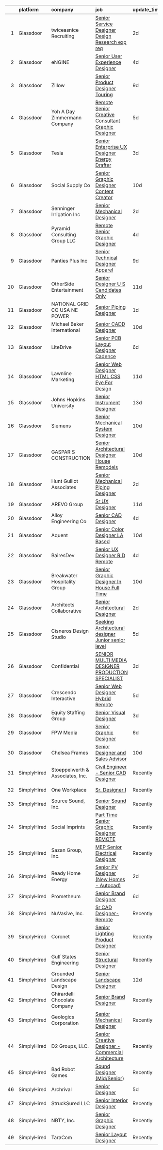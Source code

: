 

|    | platform    | company                          | job                                                                                                                                                                                                                                                                                                                                                                                                                                                                                                                                                                                                                                                                                                                                                                                                                                                                                                                                                                                                                                                                                                                                                                                                                                                                                 | update_time   | location                 |
|---:|:------------|:---------------------------------|:------------------------------------------------------------------------------------------------------------------------------------------------------------------------------------------------------------------------------------------------------------------------------------------------------------------------------------------------------------------------------------------------------------------------------------------------------------------------------------------------------------------------------------------------------------------------------------------------------------------------------------------------------------------------------------------------------------------------------------------------------------------------------------------------------------------------------------------------------------------------------------------------------------------------------------------------------------------------------------------------------------------------------------------------------------------------------------------------------------------------------------------------------------------------------------------------------------------------------------------------------------------------------------|:--------------|:-------------------------|
|  1 | Glassdoor   | twiceasnice Recruiting           | [Senior Service Designer  Design Research exp req ](https://www.glassdoor.com/partner/jobListing.htm?pos=125&ao=1110586&s=58&guid=0000018378af39f193a2b78e39843dd8&src=GD_JOB_AD&t=SR&vt=w&ea=1&cs=1_3aa75553&cb=1664177093505&jobListingId=1008158799971&cpc=618B7C2C2BCBC227&jrtk=3-0-1gdsauegljm5e801-1gdsaueh5h4el800-d96aa78f9b8bb55c--6NYlbfkN0AIiLXtwtv0BDns9BiY4ItblantFozdL6jLmLxNvS8mvodCC6m8bHzbKUofJ3F4boLCxXvLw7E_1liU5saJfzPjikto0oSqVVHxKq-F4Gys3cb4NbyCigSpzcFyl9P22fMGO_Ik5I5Q10G2VDLlouGdLrW8_qfoFp8gumZO5-8JM3Y4ipmtdfC0FoBYy9h_2iEA_XHBjOCdeFBz8iyOrpKnhz-vjm2DJmP1uV8vsKlfZZbnFCDgeWPlzTzTuqSJOFF_PBZMv81PjLf5mTM7nhCY6msrZkNzCDmJVQd0xVhF8yl_OQu3WILb39C8NhFfqHsqHxhBd1zLb7TUP6-XBYWMgic6RWcHkxhQUqOcoEi86LWAZC2PjqJ13931FhDS1Eqljyt9EgTcW85eKjo1uHa_RUk5qhau53UwSKKU4H3ieHu-n98P7quer4EbPizaIQ_erxuOdn8E9T2bF_TMH3-9tcbT5vYyyVypyUGygxK6MhEUVBENNPu7RA5IeGfyyKPN7Vp4uqcY_3u_YSbMaHGpGGI5bcR5wIb92w6Q7icnZTwm7cm14u2P)                                                                                                                                                                                                                                                                                                                                        | 2d            | New York, NY             |
|  2 | Glassdoor   | eNGINE                           | [Senior User Experience Designer](https://www.glassdoor.com/partner/jobListing.htm?pos=128&ao=1110586&s=58&guid=0000018378af39f193a2b78e39843dd8&src=GD_JOB_AD&t=SR&vt=w&ea=1&cs=1_46be98f7&cb=1664177093505&jobListingId=1008153852021&cpc=FDA93C03AE7AED37&jrtk=3-0-1gdsauegljm5e801-1gdsaueh5h4el800-bbf4794008ff40de--6NYlbfkN0CM72iPWblhTK_jhJfJxLWIuoC99VqbpyV49Itn1AUN0-11EOCsDA6xOfpz_HI8_xAEgHbdO2mKwOWhJUD8M-RoaFj1hPwBNedZoJ0Ng333RQ2bcm_7VPayYDR4GTtJADjH4qO5-lEgS-enImG-B3-0f97_79f5cXMuqtDJQfDp3vL2zmqQrVZ7Xk6xzM71GNUBilDiovPWHdApw4BgXdnhPIz-xowpQJIDjwnccEPnawczj8jYR00iySRmWPXJTyOUftoJIs01gy3voXNiWB1mO1pDFyrnHlk8grqT7PnF7j455IIlrI_Oz7vv9QUfLFuMKdl8umtivyFGFiR1vFiwSEVWBBasqUyTQZqFSwAS-ZajqsD14fM3tyjGTJ03aFvkGoKNZIzhSb4H67dzhA31LjluGljYpQqJRlooVjUNsQuDoX8Dt8cKeuvnyKOpux7Rj5JuXQqcluvhT93FkNGfCWQ2GAR4gTNMB942PN926zyxYi8LrRSHxERtwDE7kn7xn-nEhxyCjqj7WcC1bPMg7st8dWEUkho%3D)                                                                                                                                                                                                                                                                                                                                                                            | 4d            | Remote                   |
|  3 | Glassdoor   | Zillow                           | [Senior Product Designer   Touring](https://www.glassdoor.com/partner/jobListing.htm?pos=118&ao=1110586&s=58&guid=0000018378af39f193a2b78e39843dd8&src=GD_JOB_AD&t=SR&vt=w&cs=1_9cdad29c&cb=1664177093503&jobListingId=1008144325455&cpc=47CFDC01B3F81FAC&jrtk=3-0-1gdsauegljm5e801-1gdsaueh5h4el800-25b4449923a0cc8b--6NYlbfkN0ANMurRYyPEXg08u6OamUd1Mvhk-zhFSGYIZgoJR86UvYL2v6MoUqae-sD5DnU21vq2x4x0TjVY5_6jF6SD0zqbtHOtfMBwtjZLprNPTWx0qfwni1xMpV19dI_jSHlrzaIVjmCUR2X8Q_nxsAnYS7fB-aB2PRDThqx_8WXL0guR-iw2WgdCFu2yY-Gt6ScJ6gXvGgW9vVglMoEQOVaXuwdo102EaAP8ZsBhXb_eBm4e2RIi71MUxChrRPI3YZctWWhqfMVSK3kKH-0rn6hXvUHL-adVNklNbhKObHwrXvL1gXlb8ArelfD7ENzdI1ENMVKghAB64U8vzEyl4QVyriFZcJlYFOUiXxl7y48gZ29lMXAwBOjZnTbjnTQ8z0d_i4KafDor4K20nzB3TPfKMCo85jpN63q8MqBBG5yiurhvJuQVlRa7f7BAKGvR9Q20HpJ5BNl4FRkDN_PJFBY0rmtUGJILpYmnA2aGZA_tI1XqE-F6o1HuqFvUy4bIarVoMz9ADCdGjEKT9n9OeI6slFiVf8LiHF5hsjDAxOpeKhSqNGuTBZeproj9tu97wXhXnkeq_sabpoDHTZm4KV78qrWbIbz65eSz1cEVrz5bNxbneNp37NGduf8oPOo49MjhNqdEeuYCBnFsVOrkFqUNkGKjwlOC4-en6iSbM3AT7NExS5uXt4yhO15VZoSi9zC4JWXKEv4SYS0qDHK4OVzfXmYmfPwqN8-uAtnfmX7dGmId40BIwhc9g06HHzSnloPx5O7nZaw5vd-9gGrwIqAUsm98YUEvVZkuQxOoa0O4TRTuBn_-PpI2SWaWxd9jQEbGdiXDtCAlqWAanW_YG89DGNIp7hb7CdznH0D9Q2YhmU4ACYxOiXVVkfoQLUbY49APvIZK8quDhLIgkQ%3D%3D) | 9d            | Remote                   |
|  4 | Glassdoor   | Yoh  A Day   Zimmermann Company  | [Remote   Senior Creative Consultant   Graphic Designer](https://www.glassdoor.com/partner/jobListing.htm?pos=122&ao=1110586&s=58&guid=0000018378af39f193a2b78e39843dd8&src=GD_JOB_AD&t=SR&vt=w&ea=1&cs=1_88c451d7&cb=1664177093505&jobListingId=1008151880610&cpc=BAEB662971763A76&jrtk=3-0-1gdsauegljm5e801-1gdsaueh5h4el800-61194d1946350c59--6NYlbfkN0Ae6Qmv8rNb3d5rEsMPL_plhvilYeiJERi7JqghURwQ9bm7MqXbBAiykq53oyuhTfuPYlFhF8X6HgwUoDGD5iKS4fjS8TWcE70hAqwUpJTB_osxRYZdE8qLbHwYCLVKa0Gde-vuAU9X0tJ7h4cMg25Wo5UlslE5_CfpadBdrIqtpJ8zLxfAXfRKEfvp0eXSkdZIfn08sYG_K-zjtYBCFIBtcs40Nduq-aEemga0i334QAk_hGk9-KNgoQROBYH9TV_hrUg_ePl9IHJeERocuWrtBUmA9owp6DNaymp1DD17taP5uu7Xf7EolWIMkGJkYUbLO91mmIdIVQrxBe_Aqr4wJEfJ-8yDbm1OK5djBspKJAF0wRzaMUusBxvKq2ozrdSQTfCPzdMT6GH6OkVcKZFLf6DyexcyqiRAv3xohzIYsZYPPXfE_p9pueiDN3mznzA6YIphfUpEsfXAykGWCpk3981bXMoPT9XTRcZ9h10oo9GISNKhv7vO)                                                                                                                                                                                                                                                                                                                                                                                                   | 5d            | Davidson, NC             |
|  5 | Glassdoor   | Tesla                            | [Senior Enterprise UX Designer   Energy  Drafter](https://www.glassdoor.com/partner/jobListing.htm?pos=121&ao=1110586&s=58&guid=0000018378af39f193a2b78e39843dd8&src=GD_JOB_AD&t=SR&vt=w&cs=1_1a0db601&cb=1664177093504&jobListingId=1008157141092&cpc=AC285F3A3ECA6BB0&jrtk=3-0-1gdsauegljm5e801-1gdsaueh5h4el800-99f69bd2497309dc--6NYlbfkN0BkX03mv_qGbDFMol2YHqLRvzzvm2LmpzMO_FcYL_FtJlnJTzsjtFTdelRG5HbGrIeCZP9oCSI6InAscyKSqOJk_71tA1vib-eYJP7aX2LoITxi-wUheXLxpva5nRsHLgA8BFkxTRRedzJStOfglPlPupNYgLVTPkAKaHCvA9U94GqGhJM2n6ZQRm6yTBZgm061A7qo4aOBahe2NuU4op6LLBGh6UOEM3Lbe4Ms3949j5uHuV8Gdlu8QhzkcbcuvXkp0DOPdfNAFJQ_0NR_4FKuMr8n77aQ0MnnuIzbtRcV95-69Vg5R_BrT2P-TGwwhnRUf7A0HcovQM_vhF63riFC0ZZUEb1P-ryP1BRHG3vxOeMfFhHoOru3coJxtVntUFKHZeLk0iu39s6GGWdg8UbPatqy2weIra1ZMtgSrzyVkxXUDxWJRLU0t-xm1iJIkqAWWxYNLxsrqOeyt2vjA77iZtVLQBg8wtB2xHwWhSM8EMT7c_mU4kyAsthXx8DqylPBhcGmRCxTmw%3D%3D)                                                                                                                                                                                                                                                                                                                                                                                   | 3d            | Fremont, CA              |
|  6 | Glassdoor   | Social Supply Co                 | [Senior Graphic Designer   Content Creator](https://www.glassdoor.com/partner/jobListing.htm?pos=106&ao=1110586&s=58&guid=0000018378af39f193a2b78e39843dd8&src=GD_JOB_AD&t=SR&vt=w&ea=1&cs=1_750542f5&cb=1664177093502&jobListingId=1008142658802&cpc=958F8102D9249071&jrtk=3-0-1gdsauegljm5e801-1gdsaueh5h4el800-34780cdca237f6ad--6NYlbfkN0DAwgduWqBP7ymGN-lTADpinz2i-23XbRAyg5ywqS-MDYgqLdDcrWlk7I3Q_B8TRbhYkxmQZmvxnnncGkRZRHIJKt1Zcsuv1_XghosJSeAP__4fx6LmXHP_FmMZT2BvygYEw9guExRtv0HqcHYBxkXxe6Mx1rCLzyv8S8Ot-U6lKRQYFzbyLTRnY4dse9k8VIsPfa3IMoYqaGcr6TqDcgLKoKrLyi0uimSxEEoxQH7WzDIQ7_r7ymyrJTQlEuny73WNFb90X_LfJVF5Frtdz3Bpa8dTZuRE29ZkkN7pndoUyd5lwFkz5-Fg6AJ4NVpUOMedKWDjxf8o6mWWUPBY_v6gRRRSkcFLiQaW5okMpzWudXgIrch3wIRHZK9e_haYi69Jgewt5rfXrCM2vd_etWzFPa8eLejDlTlcJdlZZLUwK8sI7m5IvXMeCrcW5uywGf37fW4k9xeYj_UG-ReMCbjvw_HaZ-xPgtmSzsMAd35tTCkYwg1oMM8109yFYJdSZD3cJ_mkk1MyXLXbqSJjTwsMi_qd6-KTiA8%3D)                                                                                                                                                                                                                                                                                                                                                                  | 10d           | Carlsbad, CA             |
|  7 | Glassdoor   | Senninger Irrigation Inc         | [Senior Mechanical Designer](https://www.glassdoor.com/partner/jobListing.htm?pos=114&ao=1110586&s=58&guid=0000018378af39f193a2b78e39843dd8&src=GD_JOB_AD&t=SR&vt=w&ea=1&cs=1_55c4656f&cb=1664177093503&jobListingId=1008158243527&cpc=ABD31432EBADCA3A&jrtk=3-0-1gdsauegljm5e801-1gdsaueh5h4el800-6a8d3d081f98e019--6NYlbfkN0BzxEHwB1wmEMmaBJocLQ_6hiEl7jq38z19_yNzAtn1xFJ-Khe3y2sjbcXwSd82fiN8hqaN4cvlY_NMScCphpz5JWsUhi0fCUzZe5gkSbcQe0MNES6UGWzMKdVnoNW9ZZVugWrensbVf2uOQdfMF2K12E4qjO3tvtWJD086fOHPLZaaLx_V5GRKcl-i4UTf4SxW5l8BUaWBDVyIqes1cDdssKjzcd9uqYDZ7wZUs4YBciurHtVFU8E_oD1zIUwrO8yoYzBPwSI_c7lVpvFCHj9KgAVVfPWtfi8LMow72rdWTVTpgyp8d1UCAxv_NaNaiaFn0tRGGUxem_z84v9Np-VrVlxXsTIGB_yvpoeRJ6XWfYsjJQruFANKrmdgaHiXz-EavsD_PeN8Y52cGvlVJnOmTYSgniJpjdblhL1ulwe7cItUwsUyo10GrERKMxrhT5RX7v_0jCBkWz9LsRy_Uf3XmUhb2DJuuFnDFS2xr3zTCKhAlR6dMhR9s2CbZMa0qUOZC_WlABm_MHBVW8XCTxOm)                                                                                                                                                                                                                                                                                                                                                                                               | 2d            | Clermont, FL             |
|  8 | Glassdoor   | Pyramid Consulting Group  LLC    | [Remote Senior Graphic Designer](https://www.glassdoor.com/partner/jobListing.htm?pos=129&ao=1110586&s=58&guid=0000018378af39f193a2b78e39843dd8&src=GD_JOB_AD&t=SR&vt=w&ea=1&cs=1_5fc1f659&cb=1664177093505&jobListingId=1008153770106&cpc=C4A69CCDBB3B9599&jrtk=3-0-1gdsauegljm5e801-1gdsaueh5h4el800-ca05c6e262be90d5--6NYlbfkN0B0I4lKiN4xnCM9VU9Xmk3SaJI7af1aDjRJDtOlwbp0_NEkyD7fYkZoW-y2iKmc-sDNlxEwjDRuJaaxha58Is5d3fZ7nVi95dol7808_5sGTnJO7hpFV7bwIamQ3cCBdCOGAEmiDL5YOUgYU4XKk96vs5W7SdcRnI4HYWctvm9Jb3BGg3snfq2tMDwUtdBdkb4HcjrUEuDwZzC0jwC97xaYbg7KY6U81RhRys57vFf2aqJs_384bQ3oTpjKQKxFAnBJdFx55Z3mw_IzQRMb1DJ20uiVY4OaF9pninvwH5_KTngaZDlT9xCMgpfmo5mcc4iV0vCC9XwPrhVb8Rn-jKR4Ura4CrctqH4KpnADP9FIrjqqTdNvCyp87EUfcT66B1CDaVv3GNU1A8C3_cclF8N7IcFs2PoeF-XCgoUPHFp2B9UwpZR3WBzX4yo9Zi9POLez8-x-1GhBbVyYiY5VqxCQ1LouulDV3FHkTrI55Vd4h-UryVX6s07A)                                                                                                                                                                                                                                                                                                                                                                                                                           | 4d            | Remote                   |
|  9 | Glassdoor   | Panties Plus Inc                 | [Senior Technical Designer  Apparel](https://www.glassdoor.com/partner/jobListing.htm?pos=104&ao=1110586&s=58&guid=0000018378af39f193a2b78e39843dd8&src=GD_JOB_AD&t=SR&vt=w&ea=1&cs=1_a7316394&cb=1664177093502&jobListingId=1008145227235&cpc=CC87B245EE72F823&jrtk=3-0-1gdsauegljm5e801-1gdsaueh5h4el800-5d6207df162f2376--6NYlbfkN0Agj1mkbbRoubdQKUmJMULSX2_67HzcCVcvZv5zMm8Sqf8UyBqbLBFwjaD8i1kD5w7Ma0K-ZzSTlDKaftlO4NIgrnB5M0lzlubCvpvLTFRofs0ERH-_xgYgoqFyf9YXQnoevUiFTXPvPHKEo6Wk_NJ-LPMB9XLjjiJNbFxhPkF2Hvqa0cWx_fjwDFunpFptqggJpKsXNb6tU3iOQdgJR5KXz3Rg-3VZAmOelgG4AWA-bRCnei97uto0_Nz8hUnC6DRtaLAPOxH3kpa97UQADmG1nzFqJSojSQYDdI9XmI84bnrxnjIgbiiQ3DLQFJe6EE0j_76FyFOfbsl1FxyoBEKVoDH8xkyMVqnSbp1wFi8prUx0EJuB5bGzD7j2kYpsXY6q4XNE05htSwldK0QufNyuuP4BHl0tnjf-NU0nu1G6-x81IROlz7PqeZHVYuT7tv31_V88IQ5IBx0pQ_K-Z5uR3jK0UkO04WHW4Bw9FWEdRn1HurUAUIzXlhq18Qp3k61_GCMMsySQVGciarr4ZdpTTC6Xj33NL1M%3D)                                                                                                                                                                                                                                                                                                                                                                         | 9d            | New York, NY             |
| 10 | Glassdoor   | OtherSide Entertainment          | [Senior Designer  U S  Candidates Only ](https://www.glassdoor.com/partner/jobListing.htm?pos=102&ao=1110586&s=58&guid=0000018378af39f193a2b78e39843dd8&src=GD_JOB_AD&t=SR&vt=w&ea=1&cs=1_754a6a89&cb=1664177093502&jobListingId=1008139456764&cpc=09C29B8C911534B5&jrtk=3-0-1gdsauegljm5e801-1gdsaueh5h4el800-a27e5b319ad709e9--6NYlbfkN0DiMlwvwiR6ppkX0kr8foBOAXLQv-9T7kfE6S_-MhHsCpQAJiDQ_cxY-mf_vWuztZxCm5cHw7yUKQsK3AeVBvU5wM1CSzeC-4upaYHd3Cq7aFt_5vuEwFz-80uIC3u3dZc3CWkVTe7XSSkW-vOUX19F71WSQyioKSje_afSHR68YeMfsjQA6ZYHZ5GMYfkl7WSvnYvD_wERlX65gvs0sBpmnkGePBo4bvW8U7rQKKbrS1T9bdz9Fkuxp5bOXLgNQ5HSkmBDJ7efjXsW4VjL0wcTiDOEIlcPckbknFZ3ExNTnnPAHDTYSjb2C2SVlGg_7ZAROkkj7fFzun6YmyA05S6uMt2z6SDA76cHZdtNVvVf4olhSDq0MCtlYdNgmm3Er2Q47o8nwCkSYrwZEQNF3iSAL_mYXCybH1gtjDIym9UlIO7AEEJzibbKqk-9Gxd0rRVeZzxAqJMeNIBy-DEG86swidkT-qun7yRXlY8y8G5MVmgRRa1czBCtnRyBGwiTEoSjW8mpev6hsAnKiCaMdu-o5XM_ranOF53uOaJ_BeGm6g%3D%3D)                                                                                                                                                                                                                                                                                                                                                       | 11d           | Remote                   |
| 11 | Glassdoor   | NATIONAL GRID CO USA  NE POWER   | [Senior Piping Designer](https://www.glassdoor.com/partner/jobListing.htm?pos=123&ao=1110586&s=58&guid=0000018378af39f193a2b78e39843dd8&src=GD_JOB_AD&t=SR&vt=w&cs=1_e29985da&cb=1664177093504&jobListingId=1008160005955&cpc=BAEB662971763A76&jrtk=3-0-1gdsauegljm5e801-1gdsaueh5h4el800-895f0a43ed6f9974--6NYlbfkN0CK0oDlXDdQ-02w0Ze1XAweWlSxLtvJXnQp2bBORkZ49hQqpf-08APsdpK3JtOtOKOkr-VDa2bADmTRBj-IYlopqJQjPwPU_XCX_By9I52m2-rIRIlbbKF0CM-1ZJfVFWUpRmTdf02awSRvFw6T4cS2z58wPHhl6icGhtq8WPBA-YoUbvVwYNKzFnkiaBrmOAlPbO9FXxTdniEfaKf89pcm-UGWSg5I7YcqZh48sdEKc6ZeEcwTUqzyhZewxVUrNYBJ06ZIaFRtXTiu88mGD6B72DDzKEUvnPboYLy-IxrTiWFO6r8WGkNL2thRMVCP3OjkVAlgXtn8p0puMSzzo1KGIgzUqBOqWdpLm8XddSW8WiT03zd9RunI-Yg2AZvnkUOOW5MXTUZGdLNgeXWcVJqgQ-9gwRvmz_8UXEwpKl0cUASu08UrOTOYD7Wa6JL7Hp0%3D)                                                                                                                                                                                                                                                                                                                                                                                                                                                                                          | 1d            | Lowell, MA               |
| 12 | Glassdoor   | Michael Baker International      | [Senior CADD Designer](https://www.glassdoor.com/partner/jobListing.htm?pos=120&ao=1110586&s=58&guid=0000018378af39f193a2b78e39843dd8&src=GD_JOB_AD&t=SR&vt=w&cs=1_67d6319f&cb=1664177093504&jobListingId=1008142970824&cpc=217C45A42544DB93&jrtk=3-0-1gdsauegljm5e801-1gdsaueh5h4el800-6d8e0ff1271d8bb9--6NYlbfkN0Bw6-PCJRpRXGAWvRKjRGO12LLkIPLF8Mel29qcmNmjc051Zg1Fu4MVlztxQQQgvSOF5CdsC4-Dpcakoa5LxJLTC7GI92Op0ckcFYQW0xqzrsOSz1H2rfB7axwuomLmduVx8ukC284tELhJeBVxOgTxv5WOjY5g04nmNw1iXpH0dHrSO5Bwo_kyErFwpCr5LK0eOiGFrG3nL3hKZBjj5FqY7tm0sr2sPK008SGsvvhputVVQUazjktntaSjCUuLkaM_9k5m-BE5VOZcnknSvyesgG5ZZzMmw3s9o0qfappQ5YocJHngnL0tj3SSzfw3_Ommauvo1_8jJmhKSYQZB_ja0rYyNxVjXOmp_gJuCTy57ViYpjXho8aveGIHFnZXtVM7G0a24sQu8-XXOaFm6NmtILSDA2ZF26t7KfCFlyzEd8Hbej8zlQM5Jyq8BYn7iXQt7rEqW57xHJUIA5oCJ3590WmRTQpTrKVp5OlhNZq4y_m7ZPrW8qdGwNFxYCUP9lRuTPj92ABqAtqdzzhAgN6IpNQzzltY_nq93EQuAkFkvzVVvt8-W4UI)                                                                                                                                                                                                                                                                                                                                                                          | 10d           | Anchorage, AK            |
| 13 | Glassdoor   | LiteDrive                        | [Senior PCB Layout Designer Cadence](https://www.glassdoor.com/partner/jobListing.htm?pos=103&ao=1110586&s=58&guid=0000018378af39f193a2b78e39843dd8&src=GD_JOB_AD&t=SR&vt=w&ea=1&cs=1_259505d6&cb=1664177093502&jobListingId=1008149093957&cpc=3DE4D963A510A3B3&jrtk=3-0-1gdsauegljm5e801-1gdsaueh5h4el800-dbc9b67129e1456a--6NYlbfkN0Dm2cf3vKkWYf0x1VhczdH8NVL01qY6UCVXFmR1Sy7-oIKzaO5C_m3tIuI7T8MtysNjbcd1sprgJw4TdStu4ZUJFYpmjaOIzqUhv29Z3x5A4a0fVmoxjAWx2ugrFryexIAsvIsl39av0_OEtX0F67DIkJ_FBi8OPRl1kktReX6fLXMOL1iTrzwCSSspoVCVcR6nl6ZLx1_nnQJ1r2-ybLFq4aorW33DHa2RiQnnIRn4L1n3olRJF_JohCx_ywpS_OlMMKKrM_blkvbs5wGj5KRMgQqWp5xXzXaeIYZ7IODcunLsjm6RF7sxwYnxkEncPpw6q-k37V1DGIKiS60xtmjCbnTCjg186_LZVS8Nr8cfiQxEEmS1daVh5x7SCWeM1K-NixsAp9kjMCqmtvEq4XjAM5bw-9BkVMiNbZovm_3HSgZAHjOCYms-vVPUVw5KqLBSahD3FmsxzmgOCQ9DECfVLIdCzJc_WbTJsKK87zdA4zqsA4OOmwEG9HLoEg35XJZDSoKnBmNcFofmiN37XUbdWY28BT3wLRk%3D)                                                                                                                                                                                                                                                                                                                                                                         | 6d            | Remote                   |
| 14 | Glassdoor   | Lawnline Marketing               | [Senior Web Designer   HTML  CSS    Eye For Design](https://www.glassdoor.com/partner/jobListing.htm?pos=109&ao=1110586&s=58&guid=0000018378af39f193a2b78e39843dd8&src=GD_JOB_AD&t=SR&vt=w&ea=1&cs=1_944182f5&cb=1664177093503&jobListingId=1008139332643&cpc=BC9CB04B69E72EC2&jrtk=3-0-1gdsauegljm5e801-1gdsaueh5h4el800-756d3fff91c15e87--6NYlbfkN0CSgGTbSPgM0xpgWRkp5SRTexU57Zk_6_bZ18eqb9d2QD8eCeh4DToPCFdsFw9Mq38PhjeHZEuVdUJ7KICRHuS5bSRhDzuIPdpl-zlGPJATjopMBUFYSRvn0Hyn71LYs0yL4I6csTiL2jHBbVJMVoFVp3N1-Lh_JaDap3csi9kRgup28Mt5EI0WdNIovdEv1XOekOcnWGL-DsCa2yp0Ny4d0MCbaz2TeDkIEldQFkddMMbG_ygGG-EKzWmEBLI_LZwTkkYSrZhfvotd3FWUVakrdJ3fRJYl1MVEYBjLm3EERWPziE8JZBd4Ft-LWw3ckc1nd6PF6_cfe2t1FBXEL7vn79IRgqiKDfJHXSuqL7fspeLEW_oXXX9CGUV_0BTGLZxv-7yT-GPeVaZ_xtQfd9C5_hpozYkzUsGCi1Cl4bept2yV5Ly9JyZzTt8QMIjV8Ex7Yr-Va_ZytFBt0-U0R-t6Y2XOqvLRTj3bV2pqLRYIO1mPHrQreeT7EEOFQsPi-axj53qZ0xOFD5qlkJJZj2qCjPedTPSrhicugppdRCtbWA%3D%3D)                                                                                                                                                                                                                                                                                                                                            | 11d           | Tampa, FL                |
| 15 | Glassdoor   | Johns Hopkins University         | [Senior Instrument Designer](https://www.glassdoor.com/partner/jobListing.htm?pos=105&ao=1110586&s=58&guid=0000018378af39f193a2b78e39843dd8&src=GD_JOB_AD&t=SR&vt=w&ea=1&cs=1_34f3c64b&cb=1664177093502&jobListingId=1008133897978&cpc=8535D5B056E954D2&jrtk=3-0-1gdsauegljm5e801-1gdsaueh5h4el800-02ec896847167b64--6NYlbfkN0BCELzuhyxhqg_k_OdEteR9AQPXA7EOlPIwkQZquxEmrtHMsDckszS0O3whSqIat_oI3yFNoZ2fDpQnJ6GK_3cqmndvLHz_sAsxLu-YboVTdgjiazcc0O4hJqoNwk3BHrO0wpbd0QUUriZFO03CLwm4BXltSZlsiVlD2piEMB9h6nfbQ3ZtULPePRW8Ip-Fq1K615oxvg4FEC_-s27IBpsroPOHg3EpFT26aTZp4MLbBs4fyCrqm-zh7wLnKCXHkPVOOjU1YrmiVM6U7xdk4RdawRKxeXJLeFvP-hVSkW7G96HMvNEYiAJEuA_by76L63Af6_KRa0w3PtxCjSZWZLFLMpHR2krtRNU7iGwwWNKcLKrEp4V7UK1vTdetmR8THKv3J-524ACATE6zoJKIETWnujFUQvOSvxLSKBnzcS-TlZP3U8nd0CZmuKJZyvjjxtnkQeni41RRWIyq5TdJOGb7abjoqW5qDkPb_2MWiH6ciHDJjG9mHrxj5ApjBJqIrkwWn0IQ3bbMpFv-KYjDWt8Q)                                                                                                                                                                                                                                                                                                                                                                                               | 13d           | Baltimore, MD            |
| 16 | Glassdoor   | Siemens                          | [Senior Mechanical System Designer](https://www.glassdoor.com/partner/jobListing.htm?pos=113&ao=1110586&s=58&guid=0000018378af39f193a2b78e39843dd8&src=GD_JOB_AD&t=SR&vt=w&cs=1_86a2d7f8&cb=1664177093503&jobListingId=1008143634195&cpc=6945AE2F4B03E059&jrtk=3-0-1gdsauegljm5e801-1gdsaueh5h4el800-8e527dd198d2dc3b--6NYlbfkN0C0hko_WGKewokaaVvpwZ7ytytibtrxbBF7lO_6Iw4iQQwp93NKCF_6BWC0YnCLFpp0J0Hca4FdTiEcThpWdvysyarylHvVyNHF6z1K0De0QwO5zeE1opCfqZvxN4rF42A1mk21hcj-cGf91FkVCYp0-oiuoSuw6__NVe9rLxJYfz1M5hzJyNmdoKZ_GR05ueQ4Gjn3N7RIw5v3LipJ92Qk_NQ3wRwIkYVNrYsZ4UZqhdAhU3GQb2S5FYchwU_wfuUyaW1tXKb0SUUpAOLdhAE9dnJ3Iq8HAyDVXjm-Jz4gqNQAhWZ2Vt1MNWusGPBsWAvdhxn49zvX_jMLqBpxESU6Wo3q1Hwps8f9WnpwoisOGbrKDu-m5SvQDxzlHqMfmldAU2x60lVKIGBrP0TxNXBELuizRWvyB7Pvd6WfUwy_Sqcwy6DNVH8GevozQKs6fekfIyli7sEqae6SnaE3Y1PJI7fLV3d-xl9N6qnEyaVVw_1KYN2vS34wxHvTcPC1bXa6xlmfQW1rCOTO3DHrY6zeodesAOlJlCM%3D)                                                                                                                                                                                                                                                                                                                                                                               | 10d           | Irving, TX               |
| 17 | Glassdoor   | GASPAR S CONSTRUCTION            | [Senior Architectural Designer   House Remodels](https://www.glassdoor.com/partner/jobListing.htm?pos=112&ao=1110586&s=58&guid=0000018378af39f193a2b78e39843dd8&src=GD_JOB_AD&t=SR&vt=w&ea=1&cs=1_1ca37d8e&cb=1664177093503&jobListingId=1008142463246&cpc=F929909D2225707A&jrtk=3-0-1gdsauegljm5e801-1gdsaueh5h4el800-51a0650c6c2e7446--6NYlbfkN0BKgzQyzTF1Q9mOsR1amaS-juVGLjHt5Cdom-gEF9y-xaA6VVL5_C6wAjynZwhRAsOGfJxjAxhFfavgdWr8uw6NI13_jZADbLRPBQLafS6mN17XBjntEXesgfMMNghSKIHVMgXe8am9EZKURnQZntk27sF11A-LPgdshbvGKPKpYXdFdqNP9PiAaeL9Dcytwt9XMwt0kpZzJRVygztU4ulOvtQGeP3Ib52q-wWV6N1cTstu7MauhEGYFqRPmCmO0j69uflZtuLnjFMOO6iOU677ILS9PJPAVsJErHjk36Ac14UH1ZMlLXtlEwDZ9Yl3yGv-KcSXGKIfIyT1SAdyHde3fKAUq81_7VU1OGLLbzN1jxmp1KsD-7IqwCXiDIfBM0Tnsc9bQElMRHFo908XVgoIIY95DPCeeb4jyWsc_D1J3thsWobD_7Tcia_XNZ1PWAkC9Z6eNYPK_fJterSmLJkUQI1T6Sk_EAv5rtgAcUGRNaAmrJfEez77xhGmh9iBC0f562HbwEaM0u_4gnCERO-FSuYHNROaGv-IIJt0rIfGPg%3D%3D)                                                                                                                                                                                                                                                                                                                                               | 10d           | Seattle, WA              |
| 18 | Glassdoor   | Hunt  Guillot   Associates       | [Senior Mechanical Piping Designer](https://www.glassdoor.com/partner/jobListing.htm?pos=126&ao=1110586&s=58&guid=0000018378af39f193a2b78e39843dd8&src=GD_JOB_AD&t=SR&vt=w&ea=1&cs=1_ffec1075&cb=1664177093505&jobListingId=1008158597909&cpc=32EE424DE2B657EB&jrtk=3-0-1gdsauegljm5e801-1gdsaueh5h4el800-4bd083cf606092fe--6NYlbfkN0A7mXk4-a0lASAOCuxl0qpj7jI19K4cjWlYT8PiCQS_KGe8_4nf0JbEePkua2b1Mjrj31G1SxAnoLXga2eQWrEl5U1CVBFspOYxZe7AmBX1MkQyHZSlNPN1ZLmiDEx4q1ZQZ9ot1cXUN5HlssLKklBbXHCup6wz5vIRrksXMIXqzHGqjxBEQDDFho1svUWIJaD9F8tnUAL8C03tUSjSwolBm_2pjZUpUAXUXKH1ftbfD4mlqIgbViuvJiGWzv1OpjFjxOAwnmrYDUyyGk9FnXk3wge6FhlkKnYPdSNQM_eUXxJiClHc6FtmLxIA6TJ-WLJl3MZFFLI3zy_ZVDsXG-Z4ofW3ivx378aGggYx8DWiWWbg5uPD9tap6ybP0TMhNVHDuST3QWi-tYmJjtdrhuPUs73SP4h5g_q_0tV3HOJtLZphlCxF641Juj6C-BK57Jl7VXi_j2Tobsn37EZNnp1HmSI8bvtcl8QY-G1-DZrft81wyekR7XZoaB__R9x7gAOldqCPr1f4RMHX3ZtkAd_y5IqfZC2JgRrH7B5ZTSYSR-K1JGLddIiQPtRQyermqwza4uBK1PJnphMsopgVdBD6)                                                                                                                                                                                                                                                                                                                        | 2d            | Shreveport, LA           |
| 19 | Glassdoor   | AREVO Group                      | [Sr  UX Designer](https://www.glassdoor.com/partner/jobListing.htm?pos=127&ao=1110586&s=58&guid=0000018378af39f193a2b78e39843dd8&src=GD_JOB_AD&t=SR&vt=w&ea=1&cs=1_87ade944&cb=1664177093505&jobListingId=1008139872235&cpc=F41FEAB56D215062&jrtk=3-0-1gdsauegljm5e801-1gdsaueh5h4el800-5a67f0eb39a7beed--6NYlbfkN0BCLW45RZuRc772PykXY_iXs7CHdsEvuP3whbuRYvlLzUPBgski3_CRPHCklom68Oux3yha_5LLFCI4CQ2rthwfDasdIdQoOWOA2rQWgfMhn-fEf-9cbyrJUHUnK_7lE7ZK3aZCL4-k4qrgga7k9i7PRcZmytkhfGERWsO8stYNU0S-WpBlvceli3iiqoKnTtnTgTICsAtqfwX7oE5sliwmn5BZJrtbV9mScDhQs6hhsDVUVS1hb2HfhdV0mEqTrTfOOEE34MLbXgJ48Kt2K3fHXQggGclqLmVBioR6WjsGwxwAsyYJNbs6ovpd4f8iNQEaQ3oRsIPmJZlMzrgq5FzjwIK1c_YkdHpgPd0iYk_D1xET_3pUFd2nllBFZyxvqz7NCMGLKyHwftlRJ5TocpRMOFAzDZMLELauSW9PhhoeInjJMGdMugVBTXEP3mUQRn-sCdVEZGBvv56a4GaJ2TEvujl6AoKyiCn5-n7Q6z6-qLTUcibdbcadNS7tnrhIRBI%3D)                                                                                                                                                                                                                                                                                                                                                                                                                            | 11d           | Remote                   |
| 20 | Glassdoor   | Alloy Engineering Co             | [Senior CAD Designer](https://www.glassdoor.com/partner/jobListing.htm?pos=115&ao=1110586&s=58&guid=0000018378af39f193a2b78e39843dd8&src=GD_JOB_AD&t=SR&vt=w&ea=1&cs=1_0292d151&cb=1664177093504&jobListingId=1008153626842&cpc=2F9DD8B511C89582&jrtk=3-0-1gdsauegljm5e801-1gdsaueh5h4el800-589ed4cb4f767811--6NYlbfkN0CFTTx50Q7KbgfbCSAI7z_d8jah4vQqj23TUvISQwzK5xCWWbwl9RPINul9_Ok_O9jlhC1BzMTCwV0BOnO1iZLIduKAU8k4Rz_cjP1gpdZmXYRVh1OFFlNZSHZUbgsbaOaPWy5g0OQrZpozu0z2zVmFPzmdHEsreqSObMaLs0ih0PiYeVsKK8akdaf3iMJax3ReulNi6vq-HaWU-Bvb61LdJbVw5TK0ddQDb3iy3mZesZNSWuFqlh4Au61sy9K_4sWwMfUnD-YW1grya1hPg6y7MNsEx5kt00CI-QJZwIOPimYdozsdPW0X_7mWsxN8pXzgNiLgCcLrj0soY0ZPTEh1eU95cYiySzrXlCvs921JYJIMQrDFprbCPLKWXy4HX339mQ1YfUvDlQpQ5QHjx6E5VTDc6M7eyxjxdeUL0y4KmWg4wkg1tSno_S5DTg9_uCaYllFBIqeaByFYXkWqMhKekdiUVtVSaYMQobGPN0nq5Vibjaj4SzgVQpcMDrbupSQCh_XiQwgN0w%3D%3D)                                                                                                                                                                                                                                                                                                                                                                                                          | 4d            | Berea, OH                |
| 21 | Glassdoor   | Aquent                           | [Senior Color Designer   LA Based](https://www.glassdoor.com/partner/jobListing.htm?pos=130&ao=1110586&s=58&guid=0000018378af39f193a2b78e39843dd8&src=GD_JOB_AD&t=SR&vt=w&cs=1_f72ff525&cb=1664177093505&jobListingId=1008143268352&cpc=F41FEAB56D215062&jrtk=3-0-1gdsauegljm5e801-1gdsaueh5h4el800-415ce1ec9feaa8a2--6NYlbfkN0DMrcEu7yrtATojKJA7cEzGQ3FdRGWLh0CZQInL4ECGI9gD0Wolx9R2v-Aex0-GK06Y9xIPOkIamQlMd6cd-P7rp-nNsnuzYGp6KNajI8yvRId8TzGM0JQU0qstvcA7jrJSPNYF9TsggyEINR-LX6c6Wav3Y8trdc4WxeS1RVZPXEBFehWf0qlxb0e5yGZvmzOx2yrM-hkcambhuv3oasgWbz0i8fozMDm5VJcYFYf4yMAoCiumnelOJil69w9x_dTQXVaxE2YddlV0rIO3b_NKdCh1j39bUB6hEcTtrtfZeaBBIkO2Wh14wVz4s-dBWUDZIBgqejwIK9dpS_3VShis2NY5iyVWw-lu8uGk-3_FEB2km8BUcsI8kn_HZ-mh5ksKAI-cPkOXKeoIVMRnqabQ1HDinZf7m-S5sVHG-uEm24wndk0o8ho05M0e7wQ6tEPcG5sDSQ9Fz7cjb_OB-oYZ)                                                                                                                                                                                                                                                                                                                                                                                                                                                              | 10d           | Los Angeles, CA          |
| 22 | Glassdoor   | BairesDev                        | [Senior UX Designer   R D   Remote](https://www.glassdoor.com/partner/jobListing.htm?pos=111&ao=1110586&s=58&guid=0000018378af39f193a2b78e39843dd8&src=GD_JOB_AD&t=SR&vt=w&cs=1_8a7b40a3&cb=1664177093503&jobListingId=1008153490234&cpc=8795CF9063CD573D&jrtk=3-0-1gdsauegljm5e801-1gdsaueh5h4el800-736fded662f3bd26--6NYlbfkN0BfEGkshao4EhrCCf7LYqKO8VNtf9vkQrewuI3DmTR_-G3zJxSBeo1ORWaJUaUR2cJI3o73wb8YKeJBv-loCr3a_WB9HQ9dBJsGQtSWoZnOyBvFDAdWh6Afw8EEy_IQOJy0prauqTkud8Fk1Hx_f_Nn6BBHXjGUI4yk7pBQaBA-W3anZuzP6VQeYUV9tLMLRQcUZsHUv3-hA64TWrZ6KKwHlAupDbZbnQ2Cm1iQjq9dy4eErjC2coZYSMARY2U427vMW3Q6T9cTE0DcKScku0eKVv8YGirZ_Fs1hleKqLVBkaQqZL9ySEGkeeEZpB6DSqsUV0NUQeGLIO_3zTIQVdypoDKiIUTEcngmjuZEfghK4Z_7s6LkC0w0s_dyVxmIjnbWhPYSsdldHFpt2eIVcccu2WlL37XVkkTLjjBwM28f7U00LXjyHdgN_veNv2mr05RHYRK-Cva7fQi6ny_H3SFwG0gF8bdZVciKBPBygbAX9tmVpVt6foYu7sre5DTUNv7sDCXwdXMt1z3bZUsyewOgNxfOgHN69c4prltcpnTRe3yL8yKLJ_mjgupnVplDI6RoytPHjnCKu1OYNmbrolab)                                                                                                                                                                                                                                                                                                                             | 4d            | Colon, PA                |
| 23 | Glassdoor   | Breakwater Hospitality Group     | [Senior Graphic Designer  In House Full Time ](https://www.glassdoor.com/partner/jobListing.htm?pos=107&ao=1110586&s=58&guid=0000018378af39f193a2b78e39843dd8&src=GD_JOB_AD&t=SR&vt=w&ea=1&cs=1_343c7831&cb=1664177093502&jobListingId=1008142319787&cpc=6C973B64A17B0DCE&jrtk=3-0-1gdsauegljm5e801-1gdsaueh5h4el800-a64697eff03ce111--6NYlbfkN0CdcVd3SDA1nO7RkKTAACmPV4xEt72Vls8LI2dqcgyOeLQdD6tZEJoWifco6q8rIksIOKNE5gTk-RvcO8CUC6qrllO_Rqtd0pvrYRh8qeRDoHk6ojCNJSC5Bp0G70Xbu2pdj8uEqJNAVYWxJdmpeKQ1d7M2U3UjysBiGVJJHD3V8V915peIx3iM5cxmWPn3s9uOz_zwx4APGNJH98zEPRoiVrK4zKtNUrx_WxORtnSR1jm7nck2cAKpWaJdxtCEu5hvJkc5rIAkeAl2EsRverDygTKaz7n4xBRu3TMPtLq7cRW-MACaKUj2tQlqLlqSpdPaaNvRPRpArFxaGvdnU2dI45rWK9-ZyijV1akY6prhCQQzjePQ4F3PB5yMzT0TE7sPIAGmj6xhRP3-6B_lCa51GG4k6Y295lc18JYT_gNNqjjSPiiB3tXzFdqbS3363xkRnb8oaCnyJie-9omB4C6xZu8J2Y6DSdsQN9hisWArq5Jm844X-zEU717FgM87g-XipeIq8VlubGhbwF74eoxvNnokWB6Wr7M%3D)                                                                                                                                                                                                                                                                                                                                                               | 10d           | Miami, FL                |
| 24 | Glassdoor   | Architects Collaborative         | [Senior Architectural Designer](https://www.glassdoor.com/partner/jobListing.htm?pos=101&ao=1110586&s=58&guid=0000018378af39f193a2b78e39843dd8&src=GD_JOB_AD&t=SR&vt=w&ea=1&cs=1_1eff8f0d&cb=1664177093502&jobListingId=1008158658037&cpc=4FCECD61B6F8FA67&jrtk=3-0-1gdsauegljm5e801-1gdsaueh5h4el800-255638b46b6c6355--6NYlbfkN0AhZWg9G3_OJuxn3Py0sNad4ARajCHe5yz2AP3mvXuj8c5vQ4vJXRULIUMYhWGiZzEsg74M4uVovbX5ktRUJahkbfa-rHe43ZW8a3rJDZa0I85T18eFnLA-QR9PwuYGJ24jTX5a679TjO0VtU9xEx_uhbt5QEGWeyaxsjXiwjsECy085LB5mOExmlfMEbqIVOmDcwUpFIaORoYTBlijMXmHYlBAWTWXCvjWC89inlXKzEBLJWy7jhEClhmWZAoy0fjkJA9rISbM0gfs0Kpwn-sIKnsONZ7JsNLi0t4FNAJcMF4QjGXwdNNLxvK2L6d69oC46hMS3VX3Wrhi28vAiQbhsrmiIa3DBCqhEq4jdc4joQyMp2SEXumz1S7X0rRfCUiRoDccEcOv1QkyRpo6V5DzsTUD_wHrwou_3HjVKPOzey78CGfHn_eCD8zAoDV3pTmumYEAiZK0p6FC1NbjUbu4gY8Zs_gY1iuAOcuEFcG5bkGHcAxPa-37jVlyUBMOZSQ5HYa0EmDVtc9I42W_vlKOUbi5gBuHX3Q%3D)                                                                                                                                                                                                                                                                                                                                                                              | 2d            | Bethesda, MD             |
| 25 | Glassdoor   | Cisneros Design Studio           | [Seeking Architectural designer   Junior   senior level](https://www.glassdoor.com/partner/jobListing.htm?pos=116&ao=1110586&s=58&guid=0000018378af39f193a2b78e39843dd8&src=GD_JOB_AD&t=SR&vt=w&ea=1&cs=1_4ad0adb0&cb=1664177093504&jobListingId=1008151498947&cpc=555ADD10F5BC937C&jrtk=3-0-1gdsauegljm5e801-1gdsaueh5h4el800-b125df1dba400af3--6NYlbfkN0ACTeRvGRFS6hadW-07x_K1RnsIE8OdH4tufuZ5eRAiXiBMjpttGdYmpUBpFlrjK_n5HXsoJl9r3WjHe722kUDb6haOLq_R7SRi3YWLl-Wb77H5e6Pljaj9e2xfnnUknpUuAquHqGx_31vT_s-GwqQ0SWvKmE5yTLWExmrzg4NqJf4-eCY6QY_fUiQ8GoFPIIrySpQxMTF5fOxc4rVAPnX9uR5Kn5sIioXs6C5pXq6wCEaLXmW8_pzvdmPKZO9bUeZbNajLR0_E2tMAkHjlvd5EMJoBIhi1OxJkQaG2IrgFYNS-j_cRXrFzcza0hFDIge2tsCYfFFdIdUMlaHMZfO-OxsGR6UTu6lNoT8ewjToJf7qIxBbLI8MMpIsI28TMyP8-l8xnaYp8T2kGdyTz5_94EwLZjGRHV678OQyiTvVXJO6mZL_ofLfdi2xbHDuhqzOybbUODsIjLgIfHbuyKXAn4ntICAxGZTS-wrzZHPnI-IIllWYM7wXlXilt73ImutSVahXEVIc0Te_fwCH-qXUwl-HPQXzsoOcPMYx6TfVB8zwR6bpbBRvb)                                                                                                                                                                                                                                                                                                                                   | 5d            | Houston, TX              |
| 26 | Glassdoor   | Confidential                     | [SENIOR MULTI MEDIA DESIGNER   PRODUCTION SPECIALIST](https://www.glassdoor.com/partner/jobListing.htm?pos=117&ao=1110586&s=58&guid=0000018378af39f193a2b78e39843dd8&src=GD_JOB_AD&t=SR&vt=w&ea=1&cs=1_c7ebaac4&cb=1664177093504&jobListingId=1008156398538&cpc=5C70DC7FEE0D01B1&jrtk=3-0-1gdsauegljm5e801-1gdsaueh5h4el800-69e95ee531b11399--6NYlbfkN0BND1zoRNjx_SXg0wlRSymcbv2Y4nh5MH306CpsGcQMNDKhreOlfbK9gJyBd8Rpk5_PIP5jpvnmQERtuNRBaRycFV_zvMqgljaD4FCuzdjlFX5YoiIW2azF9GeP_Ytvbedb77e1FvpYOwzfHWIsE2z0znr5lJroBw3Ng0O4TXoMC4Je0CN8bnLzIb_fAN0YWT7S3PcE28qTAxUwzAf4vtJwdDRbIPNeXwHw09nCXz-vLmrqeZRk01cDN7Ky4nLBavT8VOmbt7vT0S29IME4zRo6DBtGMpZLJV-4Xi_9NI1eKpGRKYWQP9l7VUQa0_h9eu45YRwSVXbp1-Y36mv4CDTB7HstH9YW_fKAsG45Uyc8Kmx2dguYz-EFMZh6gQmR62WMdK1IEI4LdlIbboivKg4snVxOnSTA1Qu42eAYq4x-VbeeQtAZcB2cwJY7Fx_ubJHbZz7bXyjrLfgpYihZzmRHAitB6Ocm4sf7tSwAbxyLUJbW-W5amjVWrL-94z6H05Sy6a5T5QaWyEyWokuBqe-tF1PNub9QEMsQbMEPTVOPrTkYfbUjcdYa)                                                                                                                                                                                                                                                                                                                                      | 3d            | Houston, TX              |
| 27 | Glassdoor   | Crescendo Interactive            | [Senior Web Designer   Hybrid Remote](https://www.glassdoor.com/partner/jobListing.htm?pos=108&ao=1110586&s=58&guid=0000018378af39f193a2b78e39843dd8&src=GD_JOB_AD&t=SR&vt=w&ea=1&cs=1_0a2f6e3c&cb=1664177093503&jobListingId=1008151810833&cpc=8B80225A009F6369&jrtk=3-0-1gdsauegljm5e801-1gdsaueh5h4el800-e78d89ec61ce3445--6NYlbfkN0BHIfC1zsKGIu0R3teaIu8liT7fbRNLaQeDQfcPJweUK3vTeD_DK7dP32tpt6CYYw9DugicaGVNYaQYhPLuJbigtULO1mDgDSkngmRyhHmos5HOl1635PS4QGgPnyGLoksd-HSxd3-UY4CWtZKRGoFw5a9DcRv7nhRKubZVUFFwy_IG4cxCDxseB8bvdlf-5FgEBuVicJILIlbOv3WWzOgwSbZZYMchOFvGnhEagAtgIbAmMQ6XSoi62F4qRm8TMLcS6FFUmSO1vQKn51J-ox7S4BFDL3QU3i_yVjQIa04fKH2ykIdIIEApBxGJY5-DG7mIPMnNXRnvw8d0Ut6qVBUPoLVakQvUjPo-mGWkecuWeu91D-vSgBBeXncpXHlvn0BkUxD4OPazzYOs32aC12ECsw-umwl9UC5DlmUnd3Dl_Gd5uuOXb6YtviERWh2y_cGubIpNByQrX8XVJ9yKVLtaP9Cuv1bisffHiyNMs5KKi-_bL3FhKPIGPGH6F7WUVHsEBLoXP6Fn_jIxdAG7Sufx)                                                                                                                                                                                                                                                                                                                                                                                      | 5d            | Camarillo, CA            |
| 28 | Glassdoor   | Equity Staffing Group            | [Senior Visual Designer](https://www.glassdoor.com/partner/jobListing.htm?pos=124&ao=1110586&s=58&guid=0000018378af39f193a2b78e39843dd8&src=GD_JOB_AD&t=SR&vt=w&ea=1&cs=1_25aa9ae2&cb=1664177093505&jobListingId=1008157213058&cpc=3BA4CE39D5B5DEF5&jrtk=3-0-1gdsauegljm5e801-1gdsaueh5h4el800-e308a664649d0187--6NYlbfkN0C1yyJIapRlEdYOhDmVropYbNu6_NST9zaz4GWjsOuGwSr2S_wuxMSgMUxyoNOegNI96JRyI1MVoinVklKwRLAZJEcpcefkriGhK9E07SX86qR6D6SEd5by1S2K6trcOC_DkjVMAz8Qs0wt_zF0tIQWOudBxBGN-DgRerEOHTOwl2zI6nlqjU_WGCloi4lOFGNjBDjSC4ODr1cSbqLcBORFg8ioEvoDrkS5PdduztX04XVdZuGVgyTN9rfwDYB3wndHkhTRt8FaeNuczN5dyjBUj0qrEDniir-TP7evzCJ14kPLZW-hNLOYZW8k7ASgTRt04gMSNiVc78X-XyGrPkAYDtIPANH3A1DxE8bv9v52hStdgdDNRkOby5YcgV_PawLmO-FW6UkX1wQho-IGfnF9kKCd-hoiVEgtfwD-2zhxjS6s6_1oM7MOdPkHvGF1I1MGMrC_xH94SvbzLYSk1qFSA3zkyMu5OSzy9vJiPn8PKD4_gQOGj8pE7qN9hNfazcXfHJMMDOygxcvPnp1eR09K)                                                                                                                                                                                                                                                                                                                                                                                                   | 3d            | Remote                   |
| 29 | Glassdoor   | FPW Media                        | [Senior Graphic Designer](https://www.glassdoor.com/partner/jobListing.htm?pos=110&ao=1110586&s=58&guid=0000018378af39f193a2b78e39843dd8&src=GD_JOB_AD&t=SR&vt=w&ea=1&cs=1_f200e13b&cb=1664177093503&jobListingId=1008149329226&cpc=52D3555E595CCC3C&jrtk=3-0-1gdsauegljm5e801-1gdsaueh5h4el800-64662ff981414d3c--6NYlbfkN0Bo_CM2a8GgFIiw_-9fb5ug3xmG_MFCzpxBl7ntROtVZUFbZz-LXqZjLve8mvUxXTP7884YH_u3zGDq3h_-ycohE4bqTPxd2qJRl4XwyGbHhS05I0D9YB0FsJGDCxAk4lhC3Hi8mYGYIHM6KtiMz-KYCAQn2va16DURwRN_cvRlxw2Cm1npglmzU73C-g3MSzAGte4yaVoxDLcB_7lgmnDa-5X9rnM1PoLnouLUXzKdKfv3FGCtNWq_rfootqnQbtQ2nUQVwGw7sAsE4uVI3N5GOBUK-mRqPqhD_SdWjQcjS7JjhRpGokA1x1FXIQLH3bCUvDK6IT4e-kjDGEi33ziteRZmqKCNWi2sYxOAoAXbZ8Z0-Q_prYcQjtxa_3kDmMNhS9w4XSO_uMaweGAExoujrmyiJtFFKy26sGtQ2i_ZrExkQcP7p9lxeno5OaBz454EmZp6hVUKt26a2e2gxrAb4BWOv6kFCHW2ZzerGp_I5671jZhhbXoGBAhyNyLRkoeZt2vUdvOKkB8-fTL16XtV)                                                                                                                                                                                                                                                                                                                                                                                                  | 6d            | Springfield, OR          |
| 30 | Glassdoor   | Chelsea Frames                   | [Senior Designer and Sales Advisor](https://www.glassdoor.com/partner/jobListing.htm?pos=119&ao=1110586&s=58&guid=0000018378af39f193a2b78e39843dd8&src=GD_JOB_AD&t=SR&vt=w&ea=1&cs=1_76e40653&cb=1664177093504&jobListingId=1008141846863&cpc=F0881FB4B112A732&jrtk=3-0-1gdsauegljm5e801-1gdsaueh5h4el800-aaab29418c8c263e--6NYlbfkN0DWtRa9NJfjQIs4MWRRqD4F41esfMsK79cV24t80VXfzRkbbbFADk-5sQE7fMP-Csrsg4odDmFO7icvryaWPY4IntC-FuNSE_WCMrWsG0lZ-oPyARAoKffpN0NtLcXQwOvQ4VATlmIPI3DVhCWPYe1lZo2YpOdVa_zpfPCZL8z-mD8pvnpkAUxc1tg55LZGmBB_d9D41dPkH8CaBodV8wRc3xv6FQDB1TbsG2_uEccDoeBREICkopu2-F2WoylHbvMu3nU8iIkoNsPYsF5R4qZBkXYMhLEhxD94cqoWqHrairKHNmFn0cDwIYlZ1aQJGXEO5LPTg1C3u_hF_DONwSh2qf7JQ575H7taZBoicpNdEAYAEnyrpiIn4-eWBXpknKkSA2rlW7PaTC2Pb0UaA9M8mru4BrhtZzyIbzSZ5H0KYFl52SGBq4nVFzGLS1-TDd5N4ejt2J58fIBbIwcbbvR8CUq35QfJQZAZd8neBzWbjh3RJ29wjxql7Um3iXGos-aAhNhHoCl6GsGD_5qroU8MC22iPOjSEXk%3D)                                                                                                                                                                                                                                                                                                                                                                          | 10d           | New York, NY             |
| 31 | SimplyHired | Stoeppelwerth & Associates, Inc. | [Civil Engineer - Senior CAD Designer](https://www.simplyhired.com/job/Fk2fk-N4IbICzVfqJYR_NEPn6hcB0i4376VgjvetODSXBXT7aDD76g?q=senior+designer)                                                                                                                                                                                                                                                                                                                                                                                                                                                                                                                                                                                                                                                                                                                                                                                                                                                                                                                                                                                                                                                                                                                                    | Recently      | Fishers, IN              |
| 32 | SimplyHired | One Workplace                    | [Sr. Designer I](https://www.simplyhired.com/job/FgOvnt3h-6Pakm58Y4ivkWSEQPsfB9jsPRwMXgrGjnKPmobREiibNg?q=senior+designer)                                                                                                                                                                                                                                                                                                                                                                                                                                                                                                                                                                                                                                                                                                                                                                                                                                                                                                                                                                                                                                                                                                                                                          | Recently      | Sunnyvale, CA            |
| 33 | SimplyHired | Source Sound, Inc.               | [Senior Sound Designer](https://www.simplyhired.com/job/mw3datBFZnSnzm3SFniNFlYC60OHbjYX1kgvM61bk-lO-0QBaaabnQ?q=senior+designer)                                                                                                                                                                                                                                                                                                                                                                                                                                                                                                                                                                                                                                                                                                                                                                                                                                                                                                                                                                                                                                                                                                                                                   | Recently      | Remote                   |
| 34 | SimplyHired | Social Imprints                  | [Part Time Senior Graphic Designer REMOTE](https://www.simplyhired.com/job/-zvFLBpSZsjrGLrKqmMI4i2VH5-GlD9yud5bcwzox6-3mdu-ZL9olg?q=senior+designer)                                                                                                                                                                                                                                                                                                                                                                                                                                                                                                                                                                                                                                                                                                                                                                                                                                                                                                                                                                                                                                                                                                                                | Recently      | Remote                   |
| 35 | SimplyHired | Sazan Group, Inc.                | [MEP Senior Electrical Designer](https://www.simplyhired.com/job/SwdumVZzOq8fLFZDUFgnemgvlM40NMPrA3TLPTFsBLPp6kejTdNT6g?q=senior+designer)                                                                                                                                                                                                                                                                                                                                                                                                                                                                                                                                                                                                                                                                                                                                                                                                                                                                                                                                                                                                                                                                                                                                          | Recently      | Seattle, WA              |
| 36 | SimplyHired | Ready Home Energy                | [Senior PV Designer (New Homes - Autocad)](https://www.simplyhired.com/job/WNazruRctzFu2vXxZ8rWKIu0mjXmjRZxy9v8Qc1uwwEI6gJIRsp1RA?q=senior+designer)                                                                                                                                                                                                                                                                                                                                                                                                                                                                                                                                                                                                                                                                                                                                                                                                                                                                                                                                                                                                                                                                                                                                | 2d            | Remote +1 location       |
| 37 | SimplyHired | Prometheum                       | [Senior Brand Designer](https://www.simplyhired.com/job/-v-a9cC6RHwKrgzmXE6pudaE_WXHQuZJkphRONDUVckTdaTzvo69dQ?q=senior+designer)                                                                                                                                                                                                                                                                                                                                                                                                                                                                                                                                                                                                                                                                                                                                                                                                                                                                                                                                                                                                                                                                                                                                                   | 6d            | Remote                   |
| 38 | SimplyHired | NuVasive, Inc.                   | [Sr CAD Designer- Remote](https://www.simplyhired.com/job/Ev_gRvCxIHgeRPBifh3sduqqQ5bAzn8I5Txl7WzAvLkrtSQqBaz7JA?q=senior+designer)                                                                                                                                                                                                                                                                                                                                                                                                                                                                                                                                                                                                                                                                                                                                                                                                                                                                                                                                                                                                                                                                                                                                                 | Recently      | Remote                   |
| 39 | SimplyHired | Coronet                          | [Senior Lighting Product Designer](https://www.simplyhired.com/job/RfGhSWtuJ_lg6SsxwQD_ajD3-LAV4Tdv2X1UfMnbVnV2FPULJvEhtw?q=senior+designer)                                                                                                                                                                                                                                                                                                                                                                                                                                                                                                                                                                                                                                                                                                                                                                                                                                                                                                                                                                                                                                                                                                                                        | Recently      | Totowa, NJ               |
| 40 | SimplyHired | Gulf States Engineering          | [Senior Structural Designer](https://www.simplyhired.com/job/sWJd1AGBak9VNt3CPVsgwTwNrV3bBNKewzpRUnDXFBcJp5E1I2CC8Q?q=senior+designer)                                                                                                                                                                                                                                                                                                                                                                                                                                                                                                                                                                                                                                                                                                                                                                                                                                                                                                                                                                                                                                                                                                                                              | Recently      | Mobile, AL               |
| 41 | SimplyHired | Grounded Landscape Design        | [Senior Landscape Designer](https://www.simplyhired.com/job/n3wWv4NJ0daUqFXU65zB9405gJ-FKRRKk29kBwOx3lMImnurjxRTOg?q=senior+designer)                                                                                                                                                                                                                                                                                                                                                                                                                                                                                                                                                                                                                                                                                                                                                                                                                                                                                                                                                                                                                                                                                                                                               | 12d           | Bellevue, WA             |
| 42 | SimplyHired | Ghirardelli Chocolate Company    | [Senior Brand Designer](https://www.simplyhired.com/job/INZj1RwZuVtR5dWO0moJTYfQh93qPwaJ9-z_GSOgfq0IwO3ogwHI5g?q=senior+designer)                                                                                                                                                                                                                                                                                                                                                                                                                                                                                                                                                                                                                                                                                                                                                                                                                                                                                                                                                                                                                                                                                                                                                   | Recently      | San Leandro, CA          |
| 43 | SimplyHired | Geologics Corporation            | [Senior Mechanical Designer](https://www.simplyhired.com/job/VP8LoM_mCMAV2EeL5cyElky6IXJa-21_DVyUg3HwrjSs8yieiQfhbA?q=senior+designer)                                                                                                                                                                                                                                                                                                                                                                                                                                                                                                                                                                                                                                                                                                                                                                                                                                                                                                                                                                                                                                                                                                                                              | Recently      | San Jose, CA +1 location |
| 44 | SimplyHired | D2 Groups, LLC.                  | [Senior Creative Designer - Commercial Architecture](https://www.simplyhired.com/job/Yzphuvu4v4KIeGAg97r-GC4K2aaGuq7WuIAfSSpOBYl9P_dmzDtnLw?q=senior+designer)                                                                                                                                                                                                                                                                                                                                                                                                                                                                                                                                                                                                                                                                                                                                                                                                                                                                                                                                                                                                                                                                                                                      | Recently      | King of Prussia, PA      |
| 45 | SimplyHired | Bad Robot Games                  | [Sound Designer (Mid/Senior)](https://www.simplyhired.com/job/5k7lNxd5mPx4SDP11_bQMCoaI3zXskx9LCyK6sAv6bc57TMyAoaPVQ?q=senior+designer)                                                                                                                                                                                                                                                                                                                                                                                                                                                                                                                                                                                                                                                                                                                                                                                                                                                                                                                                                                                                                                                                                                                                             | Recently      | Santa Monica, CA         |
| 46 | SimplyHired | Archrival                        | [Senior Designer](https://www.simplyhired.com/job/BFgDRWmr0C6U6aypxKJdK-1crEa2v2eHKHKu956TfnuubDSb63jHvQ?q=senior+designer)                                                                                                                                                                                                                                                                                                                                                                                                                                                                                                                                                                                                                                                                                                                                                                                                                                                                                                                                                                                                                                                                                                                                                         | 5d            | Portland, OR             |
| 47 | SimplyHired | StruckSured LLC                  | [Senior Interior Designer](https://www.simplyhired.com/job/xA4oXDNQAtjFEKZbHbKCohF2UYGnbPhbzc4KRtGgkJGmFgFsisxLlA?q=senior+designer)                                                                                                                                                                                                                                                                                                                                                                                                                                                                                                                                                                                                                                                                                                                                                                                                                                                                                                                                                                                                                                                                                                                                                | Recently      | Hood River, OR           |
| 48 | SimplyHired | NBTY, Inc.                       | [Senior Graphic Designer](https://www.simplyhired.com/job/9Sf5K6Y0YCE_i931Ach3Sok6OP5TwDl2fRIQWMU6_1MZqnLaG41Z6g?q=senior+designer)                                                                                                                                                                                                                                                                                                                                                                                                                                                                                                                                                                                                                                                                                                                                                                                                                                                                                                                                                                                                                                                                                                                                                 | Recently      | San Jose, CA             |
| 49 | SimplyHired | TaraCom                          | [Senior Layout Designer](https://www.simplyhired.com/job/15lVedfcgtUCCTyrWovZQxnfHLMbJHtZIO79UN6VMLgT2dTzhuA-uQ?q=senior+designer)                                                                                                                                                                                                                                                                                                                                                                                                                                                                                                                                                                                                                                                                                                                                                                                                                                                                                                                                                                                                                                                                                                                                                  | Recently      | Santa Clara, CA          |